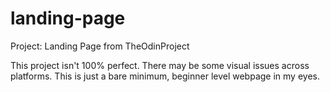 # landing-page
Project: Landing Page from TheOdinProject

This project isn't 100% perfect. There may be some visual issues across platforms. This is just a bare minimum, beginner level webpage in my eyes.
